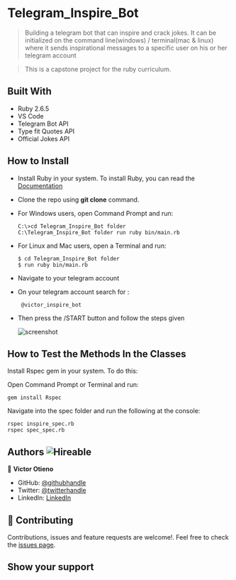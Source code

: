 # Telegram_Inspire_Bot

> Building a telegram bot that can inspire and crack jokes. It can be initialized on the command line(windows) / terminal(mac &amp; linux) where it sends inspirational messages to a specific user on his or her telegram account

> This is a capstone project for the ruby curriculum.

## Built With

- Ruby 2.6.5
- VS Code
- Telegram Bot API
- Type fit Quotes API
- Official Jokes API

## How to Install

- Install Ruby in your system. To install Ruby, you can read the [Documentation](https://www.ruby-lang.org/en/documentation/installation/)
- Clone the repo using **git clone** command.
- For Windows users, open Command Prompt and run:
  ```console
  C:\>cd Telegram_Inspire_Bot folder
  C:\Telegram_Inspire_Bot folder run ruby bin/main.rb
  ```
- For Linux and Mac users, open a Terminal and run:
  ```console
  $ cd Telegram_Inspire_Bot folder
  $ run ruby bin/main.rb
  ```
- Navigate to your telegram account

- On your telegram account search for :

  ```
   @victor_inspire_bot

  ```

- Then press the /START button and follow the steps given

  ![screenshot](https://user-images.githubusercontent.com/42869046/119151480-1bba1380-ba58-11eb-9ccf-0ecbb1d0894b.JPG)

## How to Test the Methods In the Classes

Install Rspec gem in your system. To do this:

Open Command Prompt or Terminal and run:

```console
gem install Rspec
```

Navigate into the spec folder and run the following at the console:

```console
rspec inspire_spec.rb
rspec spec_spec.rb
```

## Authors ![Hireable](https://img.shields.io/badge/HIREABLE-YES-yellowgreen&?style=for-the-badge)

👤 **Victor Otieno**

- GitHub: [@githubhandle](https://github.com/vikitaotiz)
- Twitter: [@twitterhandle](https://twitter.com/victoro29641869)
- LinkedIn: [LinkedIn](https://www.linkedin.com/in/victor-otieno-22ba7773/)

## 🤝 Contributing

Contributions, issues and feature requests are welcome!. Feel free to check the [issues page](issues/).

## Show your support
